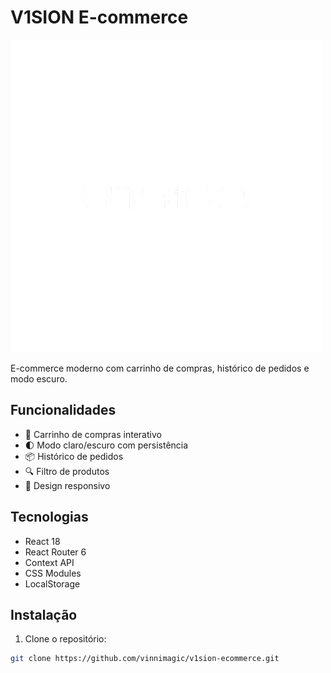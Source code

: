 # V1SION E-commerce

![Logo](./public/images/logo.png)

E-commerce moderno com carrinho de compras, histórico de pedidos e modo escuro.

## Funcionalidades

- 🛒 Carrinho de compras interativo
- 🌓 Modo claro/escuro com persistência
- 📦 Histórico de pedidos
- 🔍 Filtro de produtos
- 📱 Design responsivo

## Tecnologias

- React 18
- React Router 6
- Context API
- CSS Modules
- LocalStorage

## Instalação

1. Clone o repositório:
```bash
git clone https://github.com/vinnimagic/v1sion-ecommerce.git
